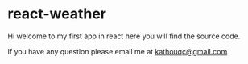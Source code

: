 # react-weather

Hi welcome to my first app in react here you will find the source code.

If you have any question please email me at kathouqc@gmail.com
